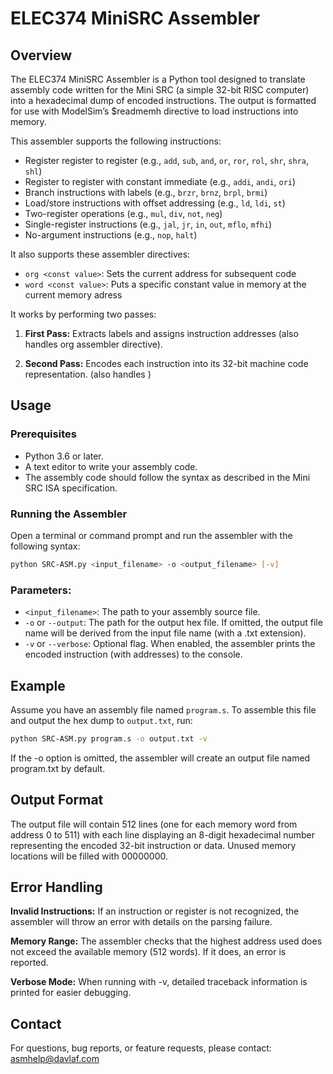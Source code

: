 # ELEC374 MiniSRC Assembler
## Overview
The ELEC374 MiniSRC Assembler is a Python tool designed to translate assembly code written for the Mini SRC (a simple 32-bit RISC computer) into a hexadecimal dump of encoded instructions. The output is formatted for use with ModelSim’s $readmemh directive to load instructions into memory.

This assembler supports the following instructions:

- Register register to register (e.g., `add`, `sub`, `and`, `or`, `ror`, `rol`, `shr`, `shra`, `shl`)
- Register to register with constant immediate (e.g., `addi`, `andi`, `ori`)
- Branch instructions with labels (e.g., `brzr`, `brnz`, `brpl`, `brmi`)
- Load/store instructions with offset addressing (e.g., `ld`, `ldi`, `st`)
- Two-register operations (e.g., `mul`, `div`, `not`, `neg`)
- Single-register instructions (e.g., `jal`, `jr`, `in`, `out`, `mflo`, `mfhi`)
- No-argument instructions (e.g., `nop`, `halt`)


It also supports these assembler directives:
- `org <const value>`: Sets the current address for subsequent code
- `word <const value>`: Puts a specific constant value in memory at the current memory adress 

It works by performing two passes:

1. **First Pass:** Extracts labels and assigns instruction addresses (also handles org assembler directive).

2. **Second Pass:** Encodes each instruction into its 32-bit machine code representation. (also handles )
## Usage
### Prerequisites
- Python 3.6 or later.
- A text editor to write your assembly code.
- The assembly code should follow the syntax as described in the Mini SRC ISA specification.
### Running the Assembler
Open a terminal or command prompt and run the assembler with the following syntax:

```bash
python SRC-ASM.py <input_filename> -o <output_filename> [-v]
```

### Parameters:

- `<input_filename>`: The path to your assembly source file.
- `-o` or `--output`: The path for the output hex file. If omitted, the output file name will be derived from the input file name (with a .txt extension).
- `-v` or `--verbose`: Optional flag. When enabled, the assembler prints the encoded instruction (with addresses) to the console.
## Example
Assume you have an assembly file named `program.s`. To assemble this file and output the hex dump to `output.txt`, run:

```bash
python SRC-ASM.py program.s -o output.txt -v
```
If the -o option is omitted, the assembler will create an output file named program.txt by default.

## Output Format
The output file will contain 512 lines (one for each memory word from address 0 to 511) with each line displaying an 8-digit hexadecimal number representing the encoded 32-bit instruction or data. Unused memory locations will be filled with 00000000.

## Error Handling
**Invalid Instructions:** If an instruction or register is not recognized, the assembler will throw an error with details on the parsing failure.

**Memory Range:** The assembler checks that the highest address used does not exceed the available memory (512 words). If it does, an error is reported.

**Verbose Mode:** When running with -v, detailed traceback information is printed for easier debugging.
## Contact
For questions, bug reports, or feature requests, please contact:
asmhelp@davlaf.com